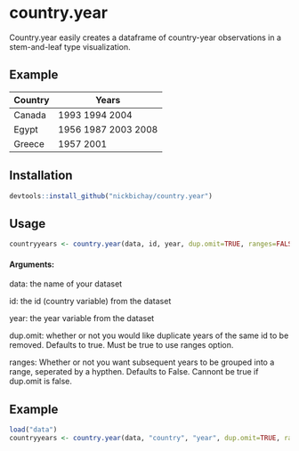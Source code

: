 # country.year


Country.year easily creates a dataframe of country-year observations in a stem-and-leaf type visualization. 



## Example


|Country | Years
| ------ | -----|
|Canada | 1993 1994 2004|
|Egypt | 1956 1987 2003 2008 |
|Greece | 1957 2001|



## Installation

```R
devtools::install_github("nickbichay/country.year")
```


## Usage

```R
countryyears <- country.year(data, id, year, dup.omit=TRUE, ranges=FALSE)
```

#### Arguments:

data: the name of your dataset

id: the id (country variable) from the dataset

year: the year variable from the dataset

dup.omit: whether or not you would like duplicate years of the same id to be removed. Defaults to true. Must be true to use ranges option.

ranges: Whether or not you want subsequent years to be grouped into a range, seperated by a hypthen. Defaults to False. Cannont be true if dup.omit is false.



## Example

```R
load("data")
countryyears <- country.year(data, "country", "year", dup.omit=TRUE, ranges=TRUE)
```
